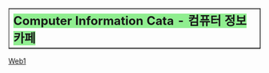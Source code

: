 <html>
<meta charset = "utf-8">
<head>
	<title>Computer Information Cafa - 컴퓨터 정보 카페</title>
</head>
<body>
	<table border = "1"><tr><th><div style = "text-align: left;"><font size = "5" style = "background-color: lightgreen"> Computer Information Cata - 컴퓨터 정보 카페</font></div></th></tr></table>
	<p><a href = "Home.html">Web1</a></p>
</body>
</html>
